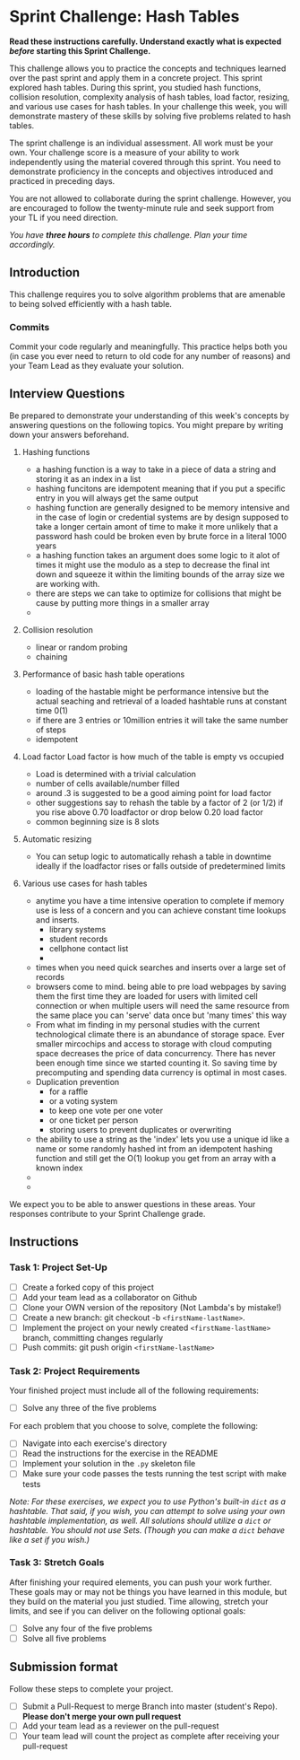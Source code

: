 # Sprint Challenge: Hash Tables

**Read these instructions carefully. Understand exactly what is expected _before_ starting this Sprint Challenge.**

This challenge allows you to practice the concepts and techniques learned over the past sprint and apply them in a concrete project. This sprint explored hash tables. During this sprint, you studied hash functions, collision resolution, complexity analysis of hash tables, load factor, resizing, and various use cases for hash tables. In your challenge this week, you will demonstrate mastery of these skills by solving five problems related to hash tables.

The sprint challenge is an individual assessment. All work must be your own. Your challenge score is a measure of your ability to work independently using the material covered through this sprint. You need to demonstrate proficiency in the concepts and objectives introduced and practiced in preceding days.

You are not allowed to collaborate during the sprint challenge. However, you are encouraged to follow the twenty-minute rule and seek support from your TL if you need direction.

_You have **three hours** to complete this challenge. Plan your time accordingly._

## Introduction

This challenge requires you to solve algorithm problems that are amenable to being solved efficiently with a hash table.

### Commits

Commit your code regularly and meaningfully. This practice helps both you (in case you ever need to return to old code for any number of reasons) and your Team Lead as they evaluate your solution.

## Interview Questions

Be prepared to demonstrate your understanding of this week's concepts by answering questions on the following topics. You might prepare by writing down your answers beforehand.

1. Hashing functions
    - a hashing function is a way to take in a piece of data a string and storing it as an index in a list
    - hashing funcitons are idempotent meaning that if you put a specific entry in you will always get the same output
    - hashing function are generally designed to be memory intensive and in the case of login or credential systems are by design supposed to take a longer certain amont of time to make it more unlikely that a password  hash could be broken even by brute force in a literal 1000 years 
    - a hashing function takes an argument does some logic to it alot of times it might use the modulo as a step to decrease the final int down and squeeze it within the limiting bounds of the array size we are working with.
    - there are steps we can take to optimize for collisions that might be cause by putting more things in a smaller array
    - 
2. Collision resolution
    - linear or random probing
    - chaining
3. Performance of basic hash table operations
    - loading of the hastable might be performance intensive but the actual seaching and retrieval of a loaded hashtable runs at constant time 0(1)
    - if there are 3 entries or 10million entries it will take the same number of steps 
    - idempotent
4. Load factor
    Load factor is how much of the table is empty vs occupied
    - Load is determined with a trivial calculation 
    - number of cells available/number filled
    - around .3 is suggested to be a good aiming point for load factor
    - other suggestions say to rehash the table by a factor of 2 (or 1/2) if you rise above 0.70 loadfactor or drop below 0.20 load factor
    - common beginning size is 8 slots
5. Automatic resizing
    - You can setup logic to automatically rehash a table in downtime ideally if the loadfactor rises or falls outside of predetermined limits

6. Various use cases for hash tables
    - anytime you have a time intensive operation to complete if memory use is less of a concern and you can achieve constant time lookups and inserts.
        - library systems
        - student records
        - cellphone contact list
        - 
    - times when you need quick searches and inserts over a large set of records
    - browsers come to mind.
      being able to pre load webpages by saving them the first time they are loaded for users with limited cell connection or when multiple users will need the same resource from the same place you can 'serve' data once but 'many times' this way 
    - From what im finding in my personal studies with the current technological climate there is an abundance of storage space. Ever smaller mircochips and access to storage with cloud computing space decreases the price of data concurrency. There has never been enough time since we started counting it.  So saving time by precomputing and spending data currency is optimal in     most cases.
    - Duplication prevention
        - for a raffle
        -  or a voting system
        -  to keep one vote per one voter
        -  or one ticket per person
        - storing users to prevent duplicates or overwriting
    - the ability to use a string as the 'index' lets you use a unique id like a name or some randomly hashed int from an idempotent hashing function and still get the O(1) lookup you get from an array with a known index
    - 
    - 
We expect you to be able to answer questions in these areas. Your responses contribute to your Sprint Challenge grade.

## Instructions

### Task 1: Project Set-Up

- [ ] Create a forked copy of this project
- [ ] Add your team lead as a collaborator on Github
- [ ] Clone your OWN version of the repository (Not Lambda's by mistake!)
- [ ] Create a new branch: git checkout -b `<firstName-lastName>`.
- [ ] Implement the project on your newly created `<firstName-lastName>` branch, committing changes regularly
- [ ] Push commits: git push origin `<firstName-lastName>`

### Task 2: Project Requirements

Your finished project must include all of the following requirements:

- [ ] Solve any three of the five problems

For each problem that you choose to solve, complete the following:

- [ ] Navigate into each exercise's directory
- [ ] Read the instructions for the exercise in the README
- [ ] Implement your solution in the `.py` skeleton file
- [ ] Make sure your code passes the tests running the test script with make tests

*Note: For these exercises, we expect you to use Python's built-in `dict` as a hashtable. That said, if you wish, you can attempt to solve using your own hashtable implementation, as well. All solutions should utilize a `dict` or hashtable. You should not use Sets. (Though you can make a `dict` behave like a set if you wish.)*

### Task 3: Stretch Goals

After finishing your required elements, you can push your work further. These goals may or may not be things you have learned in this module, but they build on the material you just studied. Time allowing, stretch your limits, and see if you can deliver on the following optional goals:

- [ ] Solve any four of the five problems
- [ ] Solve all five problems

## Submission format

Follow these steps to complete your project.

- [ ] Submit a Pull-Request to merge <firstName-lastName> Branch into master (student's  Repo). **Please don't merge your own pull request**
- [ ] Add your team lead as a reviewer on the pull-request
- [ ] Your team lead will count the project as complete after receiving your pull-request
